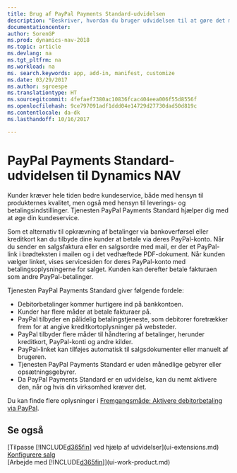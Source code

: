 ```yaml
---
title: Brug af PayPal Payments Standard-udvidelsen
description: "Beskriver, hvordan du bruger udvidelsen til at gøre det muligt for kunder at foretage betalinger med PayPal."
documentationcenter: 
author: SorenGP
ms.prod: dynamics-nav-2018
ms.topic: article
ms.devlang: na
ms.tgt_pltfrm: na
ms.workload: na
ms. search.keywords: app, add-in, manifest, customize
ms.date: 03/29/2017
ms.author: sgroespe
ms.translationtype: HT
ms.sourcegitcommit: 4fefaef7380ac10836fcac404eea006f55d8556f
ms.openlocfilehash: 9ce797091adf1ddd04e14729d27730dad50d819c
ms.contentlocale: da-dk
ms.lasthandoff: 10/16/2017

---
```

# <a name="the-paypal-payments-standard-extension-to-dynamics-nav"></a>PayPal Payments Standard-udvidelsen til Dynamics NAV
Kunder kræver hele tiden bedre kundeservice, både med hensyn til produkternes kvalitet, men også med hensyn til leverings- og betalingsindstillinger. Tjenesten PayPal Payments Standard hjælper dig med at øge din kundeservice.

Som et alternativ til opkrævning af betalinger via bankoverførsel eller kreditkort kan du tilbyde dine kunder at betale via deres PayPal-konto. Når du sender en salgsfaktura eller en salgsordre med mail, er der et PayPal-link i brødteksten i mailen og i det vedhæftede PDF-dokument. Når kunden vælger linket, vises servicesiden for deres PayPal-konto med betalingsoplysningerne for salget. Kunden kan derefter betale fakturaen som andre PayPal-betalinger.

Tjenesten PayPal Payments Standard giver følgende fordele:

* Debitorbetalinger kommer hurtigere ind på bankkontoen.
* Kunder har flere måder at betale fakturaer på.
* PayPal tilbyder en pålidelig betalingstjeneste, som debitorer foretrækker frem for at angive kreditkortoplysninger på websteder.
* PayPal tilbyder flere måder til håndtering af betalinger, herunder kreditkort, PayPal-konti og andre kilder.
* PayPal-linket kan tilføjes automatisk til salgsdokumenter eller manuelt af brugeren.
* Tjenesten PayPal Payments Standard er uden månedlige gebyrer eller opsætningsgebyrer.
* Da PayPal Payments Standard er en udvidelse, kan du nemt aktivere den, når og hvis din virksomhed kræver det.  

Du kan finde flere oplysninger i [Fremgangsmåde: Aktivere debitorbetaling via PayPal](sales-how-enable-payment-service-extensions.md).

## <a name="see-also"></a>Se også
[Tilpasse [!INCLUDE[d365fin](includes/d365fin_md.md)] ved hjælp af udvidelser](ui-extensions.md)  
[Konfigurere salg](sales-setup-sales.md)  
[Arbejde med [!INCLUDE[d365fin](includes/d365fin_md.md)]](ui-work-product.md)

